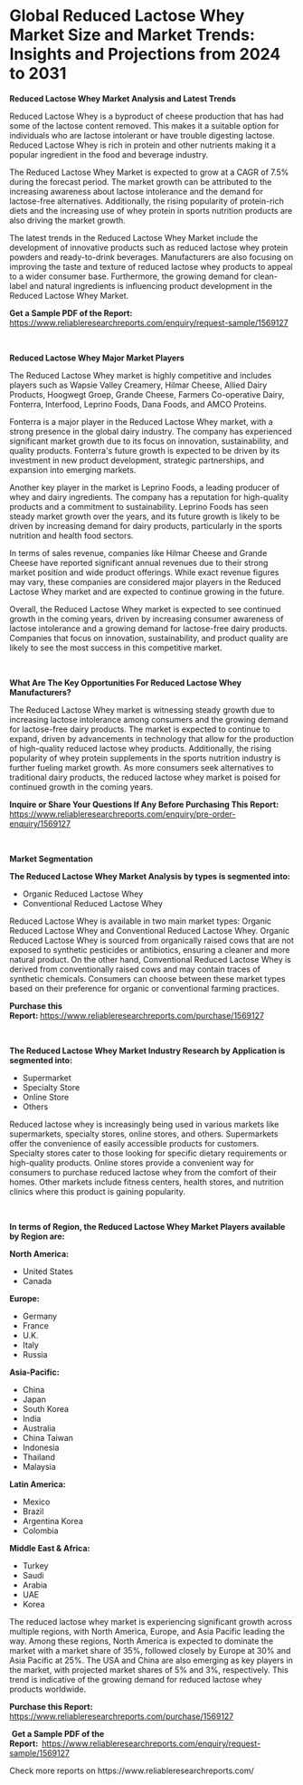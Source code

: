 <p><h1>Global Reduced Lactose Whey Market Size and Market Trends: Insights and Projections from 2024 to 2031</h1></p><p><strong>Reduced Lactose Whey Market Analysis and Latest Trends</strong></p>
<p><p>Reduced Lactose Whey is a byproduct of cheese production that has had some of the lactose content removed. This makes it a suitable option for individuals who are lactose intolerant or have trouble digesting lactose. Reduced Lactose Whey is rich in protein and other nutrients making it a popular ingredient in the food and beverage industry.</p><p>The Reduced Lactose Whey Market is expected to grow at a CAGR of 7.5% during the forecast period. The market growth can be attributed to the increasing awareness about lactose intolerance and the demand for lactose-free alternatives. Additionally, the rising popularity of protein-rich diets and the increasing use of whey protein in sports nutrition products are also driving the market growth.</p><p>The latest trends in the Reduced Lactose Whey Market include the development of innovative products such as reduced lactose whey protein powders and ready-to-drink beverages. Manufacturers are also focusing on improving the taste and texture of reduced lactose whey products to appeal to a wider consumer base. Furthermore, the growing demand for clean-label and natural ingredients is influencing product development in the Reduced Lactose Whey Market.</p></p>
<p><strong>Get a Sample PDF of the Report:&nbsp;</strong> <a href="https://www.reliableresearchreports.com/enquiry/request-sample/1569127">https://www.reliableresearchreports.com/enquiry/request-sample/1569127</a></p>
<p>&nbsp;</p>
<p><strong>Reduced Lactose Whey Major Market Players</strong></p>
<p><p>The Reduced Lactose Whey market is highly competitive and includes players such as Wapsie Valley Creamery, Hilmar Cheese, Allied Dairy Products, Hoogwegt Groep, Grande Cheese, Farmers Co-operative Dairy, Fonterra, Interfood, Leprino Foods, Dana Foods, and AMCO Proteins. </p><p>Fonterra is a major player in the Reduced Lactose Whey market, with a strong presence in the global dairy industry. The company has experienced significant market growth due to its focus on innovation, sustainability, and quality products. Fonterra's future growth is expected to be driven by its investment in new product development, strategic partnerships, and expansion into emerging markets.</p><p>Another key player in the market is Leprino Foods, a leading producer of whey and dairy ingredients. The company has a reputation for high-quality products and a commitment to sustainability. Leprino Foods has seen steady market growth over the years, and its future growth is likely to be driven by increasing demand for dairy products, particularly in the sports nutrition and health food sectors.</p><p>In terms of sales revenue, companies like Hilmar Cheese and Grande Cheese have reported significant annual revenues due to their strong market position and wide product offerings. While exact revenue figures may vary, these companies are considered major players in the Reduced Lactose Whey market and are expected to continue growing in the future.</p><p>Overall, the Reduced Lactose Whey market is expected to see continued growth in the coming years, driven by increasing consumer awareness of lactose intolerance and a growing demand for lactose-free dairy products. Companies that focus on innovation, sustainability, and product quality are likely to see the most success in this competitive market.</p></p>
<p>&nbsp;</p>
<p><strong>What Are The Key Opportunities For Reduced Lactose Whey Manufacturers?</strong></p>
<p><p>The Reduced Lactose Whey market is witnessing steady growth due to increasing lactose intolerance among consumers and the growing demand for lactose-free dairy products. The market is expected to continue to expand, driven by advancements in technology that allow for the production of high-quality reduced lactose whey products. Additionally, the rising popularity of whey protein supplements in the sports nutrition industry is further fueling market growth. As more consumers seek alternatives to traditional dairy products, the reduced lactose whey market is poised for continued growth in the coming years.</p></p>
<p><strong>Inquire or Share Your Questions If Any Before Purchasing This Report:</strong> <a href="https://www.reliableresearchreports.com/enquiry/pre-order-enquiry/1569127">https://www.reliableresearchreports.com/enquiry/pre-order-enquiry/1569127</a></p>
<p>&nbsp;</p>
<p><strong>Market Segmentation</strong></p>
<p><strong>The Reduced Lactose Whey Market Analysis by types is segmented into:</strong></p>
<p><ul><li>Organic Reduced Lactose Whey</li><li>Conventional Reduced Lactose Whey</li></ul></p>
<p><p>Reduced Lactose Whey is available in two main market types: Organic Reduced Lactose Whey and Conventional Reduced Lactose Whey. Organic Reduced Lactose Whey is sourced from organically raised cows that are not exposed to synthetic pesticides or antibiotics, ensuring a cleaner and more natural product. On the other hand, Conventional Reduced Lactose Whey is derived from conventionally raised cows and may contain traces of synthetic chemicals. Consumers can choose between these market types based on their preference for organic or conventional farming practices.</p></p>
<p><strong>Purchase this Report:&nbsp;</strong><a href="https://www.reliableresearchreports.com/purchase/1569127">https://www.reliableresearchreports.com/purchase/1569127</a></p>
<p>&nbsp;</p>
<p><strong>The Reduced Lactose Whey Market Industry Research by Application is segmented into:</strong></p>
<p><ul><li>Supermarket</li><li>Specialty Store</li><li>Online Store</li><li>Others</li></ul></p>
<p><p>Reduced lactose whey is increasingly being used in various markets like supermarkets, specialty stores, online stores, and others. Supermarkets offer the convenience of easily accessible products for customers. Specialty stores cater to those looking for specific dietary requirements or high-quality products. Online stores provide a convenient way for consumers to purchase reduced lactose whey from the comfort of their homes. Other markets include fitness centers, health stores, and nutrition clinics where this product is gaining popularity.</p></p>
<p>&nbsp;</p>
<p><strong>In terms of Region, the Reduced Lactose Whey Market Players available by Region are:</strong></p>
<p>
    <p> <strong> North America: </strong>
        <ul>
            <li>United States</li>
            <li>Canada</li>
        </ul>
        </p> 
    <p> <strong> Europe: </strong>
        <ul>
            <li>Germany</li>
            <li>France</li>
            <li>U.K.</li>
            <li>Italy</li>
            <li>Russia</li>
        </ul>
        </p> 
    <p> <strong> Asia-Pacific: </strong>
        <ul>
            <li>China</li>
            <li>Japan</li>
            <li>South Korea</li>
            <li>India</li>
            <li>Australia</li>
            <li>China Taiwan</li>
            <li>Indonesia</li>
            <li>Thailand</li>
            <li>Malaysia</li>
        </ul>
        </p> 
    <p> <strong> Latin America: </strong>
        <ul>
            <li>Mexico</li>
            <li>Brazil</li>
            <li>Argentina Korea</li>
            <li>Colombia</li>
        </ul>
        </p> 
    <p> <strong> Middle East & Africa: </strong>
        <ul>
            <li>Turkey</li>
            <li>Saudi</li>
            <li>Arabia</li>
            <li>UAE</li>
            <li>Korea</li>
        </ul>
    </p>
    </p>
<p><p>The reduced lactose whey market is experiencing significant growth across multiple regions, with North America, Europe, and Asia Pacific leading the way. Among these regions, North America is expected to dominate the market with a market share of 35%, followed closely by Europe at 30% and Asia Pacific at 25%. The USA and China are also emerging as key players in the market, with projected market shares of 5% and 3%, respectively. This trend is indicative of the growing demand for reduced lactose whey products worldwide.</p></p>
<p><strong>Purchase this Report: </strong><a href="https://www.reliableresearchreports.com/purchase/1569127">https://www.reliableresearchreports.com/purchase/1569127</a></p>
<p>&nbsp;<strong>Get a Sample PDF of the Report:&nbsp;&nbsp;</strong><a href="https://www.reliableresearchreports.com/enquiry/request-sample/1569127">https://www.reliableresearchreports.com/enquiry/request-sample/1569127</a></p>
<p><strong></strong></p>
<p>Check more reports on https://www.reliableresearchreports.com/</p>